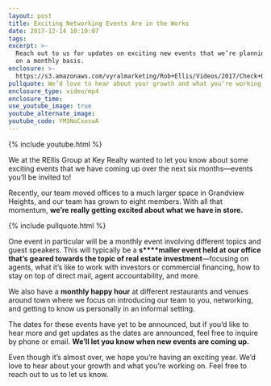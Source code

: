 ```yaml
---
layout: post
title: Exciting Networking Events Are in the Works
date: 2017-12-14 10:10:07
tags:
excerpt: >-
  Reach out to us for updates on exciting new events that we’re planning to hold
  on a monthly basis.
enclosure: >-
  https://s3.amazonaws.com/vyralmarketing/Rob+Ellis/Videos/2017/Check+Out+Our+Upcoming+Events+-+Central+Ohio+Real+Estate+Agent.mp4
pullquote: We’d love to hear about your growth and what you’re working on.
enclosure_type: video/mp4
enclosure_time:
use_youtube_image: true
youtube_alternate_image:
youtube_code: YM3NoCxoswA
---
```



{% include youtube.html %}

We at the REllis Group at Key Realty wanted to let you know about some exciting events that we have coming up over the next six months—events you’ll be invited to!

Recently, our team moved offices to a much larger space in Grandview Heights, and our team has grown to eight members. With all that momentum, **we’re really getting excited about what we have in store.**

{% include pullquote.html %}

One event in particular will be a monthly event involving different topics and guest speakers. This will typically be a **s****maller event held at our office that’s geared towards the topic of real estate investment**—focusing on agents, what it’s like to work with investors or commercial financing, how to stay on top of direct mail, agent accountability, and more.

We also have a **monthly happy hour** at different restaurants and venues around town where we focus on introducing our team to you, networking, and getting to know us personally in an informal setting.

The dates for these events have yet to be announced, but if you’d like to hear more and get updates as the dates are announced, feel free to inquire by phone or email. **We’ll let you know when new events are coming up.**

Even though it’s almost over, we hope you’re having an exciting year. We’d love to hear about your growth and what you’re working on. Feel free to reach out to us to let us know.